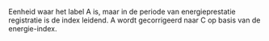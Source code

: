 Eenheid waar het label A is, maar in de periode van energieprestatie registratie is de index leidend. A wordt gecorrigeerd naar C op basis van de energie-index.
